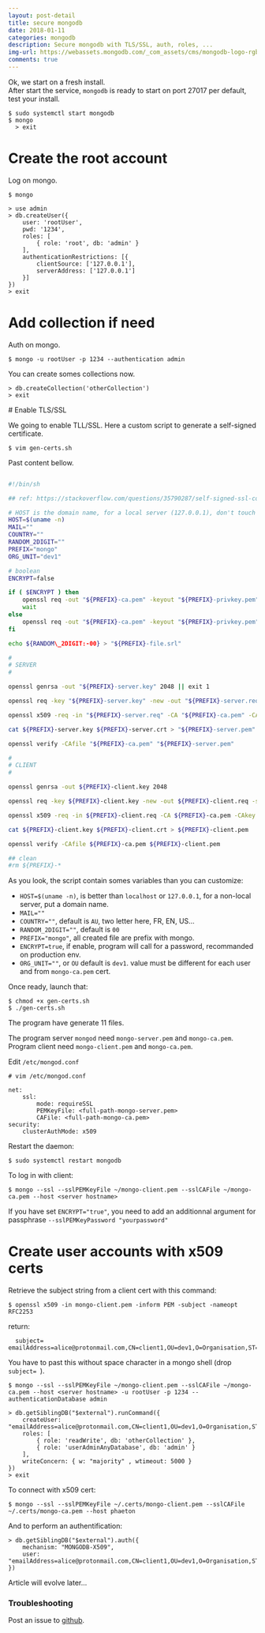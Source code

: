 ```yaml
---
layout: post-detail
title: secure mongodb
date: 2018-01-11
categories: mongodb
description: Secure mongodb with TLS/SSL, auth, roles, ...
img-url: https://webassets.mongodb.com/_com_assets/cms/mongodb-logo-rgb-j6w271g1xn.jpg
comments: true
---
```


Ok, we start on a fresh install.  
After start the service, `mongodb` is ready to start on port 27017 per default, test your install.

    $ sudo systemctl start mongodb
    $ mongo
      > exit

# Create the root account

Log on mongo.

    $ mongo

```
> use admin
> db.createUser({
    user: 'rootUser',
    pwd: '1234',
    roles: [
        { role: 'root', db: 'admin' }
    ],
    authenticationRestrictions: [{
        clientSource: ['127.0.0.1'],
        serverAddress: ['127.0.0.1']
    }]
})
> exit
```

# Add collection if need

Auth on mongo.

    $ mongo -u rootUser -p 1234 --authentication admin
    
You can create somes collections now.

```
> db.createCollection('otherCollection')
> exit
```

# Enable TLS/SSL

We going to enable TLL/SSL. Here a custom script to generate a self-signed certificate.

    $ vim gen-certs.sh

Past content bellow.

```sh

#!/bin/sh

## ref: https://stackoverflow.com/questions/35790287/self-signed-ssl-connection-using-pymongo#35967188

# HOST is the domain name, for a local server (127.0.0.1), don't touch 'uname -n'
HOST=$(uname -n)
MAIL=""
COUNTRY=""
RANDOM_2DIGIT=""
PREFIX="mongo"
ORG_UNIT="dev1"

# boolean
ENCRYPT=false

if ( $ENCRYPT ) then
    openssl req -out "${PREFIX}-ca.pem" -keyout "${PREFIX}-privkey.pem" -new -x509 -days 365 -subj "/C=${COUNTRY:-AU}/ST=NSW/O=Organisation/CN=root/emailAddress=${MAIL:?}"
    wait
else
    openssl req -out "${PREFIX}-ca.pem" -keyout "${PREFIX}-privkey.pem" -new -x509 -nodes -days 365 -subj "/C=${COUNTRY:-AU}/ST=NSW/O=Organisation/CN=root/emailAddress=${MAIL:?}"
fi

echo ${RANDOM\_2DIGIT:-00} > "${PREFIX}-file.srl"

#
# SERVER
#

openssl genrsa -out "${PREFIX}-server.key" 2048 || exit 1

openssl req -key "${PREFIX}-server.key" -new -out "${PREFIX}-server.req" -subj  "/C=${COUNTRY:-AU}/ST=NSW/O=Organisation/CN=server1/CN=${HOST:?}/emailAddress=${MAIL:?}" || exit 1

openssl x509 -req -in "${PREFIX}-server.req" -CA "${PREFIX}-ca.pem" -CAkey "${PREFIX}-privkey.pem" -CAserial "${PREFIX}-file.srl" -out "${PREFIX}-server.crt" -days 365 || exit 1

cat ${PREFIX}-server.key ${PREFIX}-server.crt > "${PREFIX}-server.pem"

openssl verify -CAfile "${PREFIX}-ca.pem" "${PREFIX}-server.pem"

#
# CLIENT
#

openssl genrsa -out ${PREFIX}-client.key 2048

openssl req -key ${PREFIX}-client.key -new -out ${PREFIX}-client.req -subj "/C=${COUNTRY:-AU}/ST=NSW/O=Organisation/OU=${ORG_UNIT:-Organisation-client}/CN=client1/emailAddress=${MAIL:?}"

openssl x509 -req -in ${PREFIX}-client.req -CA ${PREFIX}-ca.pem -CAkey "${PREFIX}-privkey.pem" -CAserial ${PREFIX}-file.srl -out ${PREFIX}-client.crt -days 365

cat ${PREFIX}-client.key ${PREFIX}-client.crt > ${PREFIX}-client.pem

openssl verify -CAfile ${PREFIX}-ca.pem ${PREFIX}-client.pem

## clean
#rm ${PREFIX}-*
```

As you look, the script contain somes variables than you can customize:

+ `HOST=$(uname -n)`, is better than `localhost` or `127.0.0.1`, for a non-local server, put a domain name.
+ `MAIL=""`
+ `COUNTRY=""`, default is `AU`, two letter here, FR, EN, US...
+ `RANDOM_2DIGIT=""`, default is `00`
+ `PREFIX="mongo"`, all created file are prefix with mongo.
+ `ENCRYPT=true`, if enable, program will call for a password, recommanded on production env.
+ `ORG_UNIT=""`, or `OU` default is `dev1`. value must be different for each user and from `mongo-ca.pem` cert.

Once ready, launch that:

    $ chmod +x gen-certs.sh
    $ ./gen-certs.sh

The program have generate 11 files.

The program server `mongod` need `mongo-server.pem` and `mongo-ca.pem`.
Program client need `mongo-client.pem` and `mongo-ca.pem`.

Edit `/etc/mongod.conf`

```
# vim /etc/mongod.conf

net:
    ssl: 
        mode: requireSSL
        PEMKeyFile: <full-path-mongo-server.pem>
        CAFile: <full-path-mongo-ca.pem>
security:
    clusterAuthMode: x509
```

Restart the daemon:

    $ sudo systemctl restart mongodb

To log in with client: 

    $ mongo --ssl --sslPEMKeyFile ~/mongo-client.pem --sslCAFile ~/mongo-ca.pem --host <server hostname>

If you have set `ENCRYPT="true"`, you need to add an additionnal argument for passphrase `--sslPEMKeyPassword "yourpassword"`

# Create user accounts with x509 certs

Retrieve the subject string from a client cert with this command:

    $ openssl x509 -in mongo-client.pem -inform PEM -subject -nameopt RFC2253
    
return:

      subject= emailAddress=alice@protonmail.com,CN=client1,OU=dev1,O=Organisation,ST=NSW,C=FR

You have to past this without space character in a mongo shell (drop `subject= `).

    $ mongo --ssl --sslPEMKeyFile ~/mongo-client.pem --sslCAFile ~/mongo-ca.pem --host <server hostname> -u rootUser -p 1234 --authenticationDatabase admin

```
> db.getSiblingDB("$external").runCommand({
    createUser: "emailAddress=alice@protonmail.com,CN=client1,OU=dev1,O=Organisation,ST=NSW,C=FR",
    roles: [
        { role: 'readWrite', db: 'otherCollection' },
        { role: 'userAdminAnyDatabase', db: 'admin' }
    ],
    writeConcern: { w: "majority" , wtimeout: 5000 }
})
> exit
```

To connect with x509 cert:

    $ mongo --ssl --sslPEMKeyFile ~/.certs/mongo-client.pem --sslCAFile ~/.certs/mongo-ca.pem --host phaeton

And to perform an authentification:

```
> db.getSiblingDB("$external").auth({
    mechanism: "MONGODB-X509",
    user: "emailAddress=alice@protonmail.com,CN=client1,OU=dev1,O=Organisation,ST=NSW,C=FR",
})
```

Article will evolve later...

### Troubleshooting

Post an issue to [github](https://github.com/szorfein/szorfein.github.io/issue).
